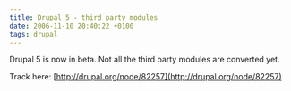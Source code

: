 ```yaml
---
title: Drupal 5 - third party modules
date: 2006-11-10 20:40:22 +0100
tags: drupal
---
```


Drupal 5 is now in beta. Not all the third party modules are converted yet.

Track here: [http://drupal.org/node/82257](http://drupal.org/node/82257)
